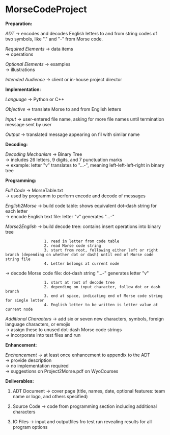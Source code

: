 # MorseCodeProject

**Preparation:**

*ADT* -> encodes and decodes English letters to and from string codes of two symbols, like "." and "-" from Morse code.

*Required Elements* 
-> data items  
                  -> operations

*Optional Elements* 
-> examples  
                  -> illustrations

*Intended Audience* 
-> client or in-house project director

**Implementation:**

*Language* -> Python or C++

*Objective* -> translate Morse to and from English letters

*Input* -> user-entered file name, asking for more file names until termination message sent by user

*Output* -> translated message appearing on fil with similar name

**Decoding:**

*Decoding Mechanism*
-> Binary Tree  
                   -> includes 26 letters, 9 digits, and 7 punctuation marks  
                   -> example: letter "v" translates to "...-", meaning left-left-left-right in binary tree
                   
**Programming:**

*Full Code* 
-> MorseTable.txt  
          -> used by programm to perform encode and decode of messages

*English2Morse* 
-> build code table: shows equivalent dot-dash string for each letter  
              -> encode English text file: letter "v" generates "...-"

*Morse2English* 
-> build decode tree: contains insert operations into binary tree

                     1. read in letter from code table  
                     2. read Morse code string  
                     3. start from root, following either left or right branch (depending on whether dot or dash) until end of Morse code string file  
                     4. Letter belongs at current node  
                     
   -> decode Morse code file: dot-dash string "...-" generates letter "v"
              
                     1. start at root of decode tree  
                     2. depending on input character, follow dot or dash branch  
                     3. end at space, indicating end of Morse code string for single letter  
                     4. English letter to be written is letter value at current node  

*Additional Characters* 
-> add six or seven new characters, symbols, foreign language characters, or emojis  
                      -> assign these to unused dot-dash Morse code strings  
                      -> incorporate into test files and run  
                      
**Enhancement:**

*Enchancement*
-> at least once enhancement to appendix to the ADT  
             -> provide description  
             -> no implementation required  
             -> suggestions on Project2Morse.pdf on WyoCourses  
             

**Deliverables:**

1. ADT Document -> cover page (title, names, date, optional features: team name or logo, and others specified)

2. Source Code -> code from programming section including additional characters

3. IO Files -> input and outputfiles fro test run revealing results for all program options
